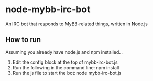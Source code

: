 node-mybb-irc-bot
=================

An IRC bot that responds to MyBB-related things, written in Node.js

How to run
----------
Assuming you already have node.js and npm installed...

1.  Edit the config block at the top of mybb-irc-bot.js
2.  Run the following in the command line:
    npm install
3.  Run the js file to start the bot:
    node mybb-irc-bot.js